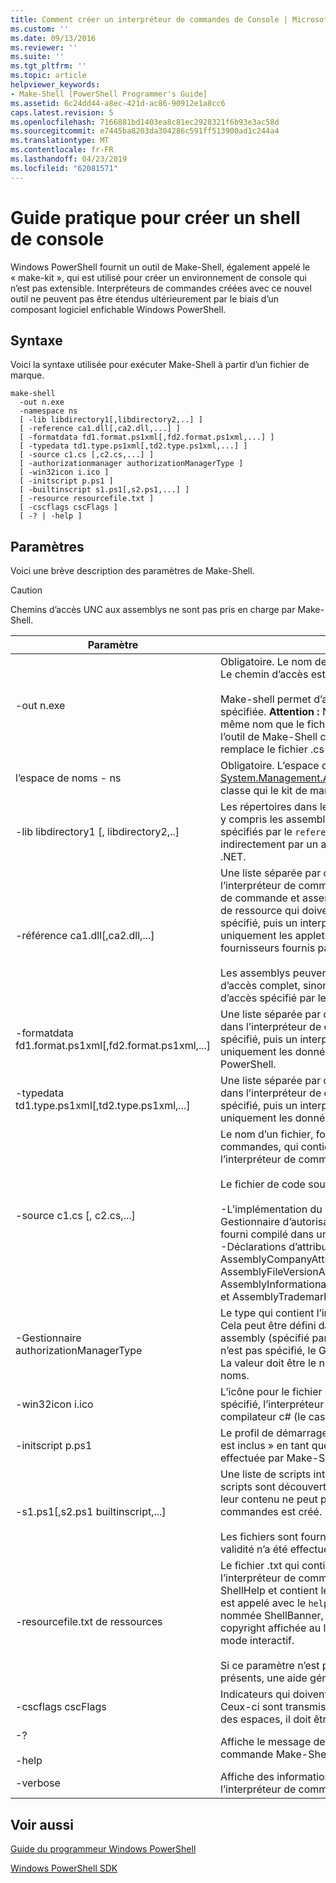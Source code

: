 ```yaml
---
title: Comment créer un interpréteur de commandes de Console | Microsoft Docs
ms.custom: ''
ms.date: 09/13/2016
ms.reviewer: ''
ms.suite: ''
ms.tgt_pltfrm: ''
ms.topic: article
helpviewer_keywords:
- Make-Shell [PowerShell Programmer's Guide]
ms.assetid: 6c24dd44-a8ec-421d-ac86-90912e1a8cc6
caps.latest.revision: 5
ms.openlocfilehash: 7166881bd1403ea8c81ec2928321f6b93e3ac58d
ms.sourcegitcommit: e7445ba8203da304286c591ff513900ad1c244a4
ms.translationtype: MT
ms.contentlocale: fr-FR
ms.lasthandoff: 04/23/2019
ms.locfileid: "62081571"
---
```

# <a name="how-to-create-a-console-shell"></a>Guide pratique pour créer un shell de console

Windows PowerShell fournit un outil de Make-Shell, également appelé le « make-kit », qui est utilisé pour créer un environnement de console qui n’est pas extensible. Interpréteurs de commandes créées avec ce nouvel outil ne peuvent pas être étendus ultérieurement par le biais d’un composant logiciel enfichable Windows PowerShell.

## <a name="syntax"></a>Syntaxe

Voici la syntaxe utilisée pour exécuter Make-Shell à partir d’un fichier de marque.

```
make-shell
  -out n.exe
  -namespace ns
  [ -lib libdirectory1[,libdirectory2,..] ]
  [ -reference ca1.dll[,ca2.dll,...] ]
  [ -formatdata fd1.format.ps1xml[,fd2.format.ps1xml,...] ]
  [ -typedata td1.type.ps1xml[,td2.type.ps1xml,...] ]
  [ -source c1.cs [,c2.cs,...] ]
  [ -authorizationmanager authorizationManagerType ]
  [ -win32icon i.ico ]
  [ -initscript p.ps1 ]
  [ -builtinscript s1.ps1[,s2.ps1,...] ]
  [ -resource resourcefile.txt ]
  [ -cscflags cscFlags ]
  [ -? | -help ]
```

## <a name="parameters"></a>Paramètres

Voici une brève description des paramètres de Make-Shell.

> [!CAUTION]
> Chemins d’accès UNC aux assemblys ne sont pas pris en charge par Make-Shell.

|Paramètre|Description|
|---------------|-----------------|
|-out n.exe|Obligatoire. Le nom de l’interpréteur de commandes pour produire. Le chemin d’accès est spécifié dans le cadre de ce paramètre.<br /><br /> Make-shell permet d’ajouter « .exe » à cette valeur si elle n’est pas spécifiée. **Attention :**  Ne créez pas un fichier de sortie portant le même nom que le fichier .dll référencé. Si vous essayez de cela, l’outil de Make-Shell crée un fichier .cs portant le même nom, qui remplace le fichier .cs qui a votre code de l’applet de commande.|
|l’espace de noms - ns|Obligatoire. L’espace de noms à utiliser pour la dérivée [System.Management.Automation.Runspaces.Runspaceconfiguration](/dotnet/api/System.Management.Automation.Runspaces.RunspaceConfiguration) classe qui le kit de marque génère et compile.|
|-lib libdirectory1 [, libdirectory2,..]|Les répertoires dans lesquels sont recherchées les assemblys .NET, y compris les assemblys Windows PowerShell, les assemblys spécifiés par le `reference` paramètre, les assemblys référencés indirectement par un autre assembly et les assemblys système .NET.|
|-référence ca1.dll[,ca2.dll,...]|Une liste séparée par des virgules des assemblys à inclure dans l’interpréteur de commandes. Ces assemblys inclut toutes les applet de commande et assemblys de fournisseur, ainsi que des assemblys de ressource qui doivent être chargés. Si ce paramètre n’est pas spécifié, puis un interpréteur de commandes est généré qui contient uniquement les applets de commande principales et des fournisseurs fournis par Windows PowerShell.<br /><br /> Les assemblys peuvent être spécifiées à l’aide de leur chemin d’accès complet, sinon ils seront recherchées à l’aide du chemin d’accès spécifié par le `lib` paramètre.|
|-formatdata fd1.format.ps1xml[,fd2.format.ps1xml,...]|Une liste séparée par des virgules des données de format à inclure dans l’interpréteur de commandes. Si ce paramètre n’est pas spécifié, puis un interpréteur de commandes est généré qui contient uniquement les données de format fournies par Windows PowerShell.|
|-typedata td1.type.ps1xml[,td2.type.ps1xml,...]|Une liste séparée par des virgules de type de données à inclure dans l’interpréteur de commandes. Si ce paramètre n’est pas spécifié, puis un interpréteur de commandes est généré qui contient uniquement les données de type fournies par Windows PowerShell.|
|-source c1.cs [, c2.cs,...]|Le nom d’un fichier, fourni par le développeur de l’interpréteur de commandes, qui contient un code source nécessaire pour générer l’interpréteur de commandes.<br /><br /> Le fichier de code source peut contenir du code source suivant :<br /><br /> -L’implémentation du Gestionnaire d’autorisation qui remplace le Gestionnaire d’autorisations par défaut. (Cela peut également être fourni compilé dans un assembly.)<br />-Déclarations d’attribut d’information assembly : telles que le AssemblyCompanyAttribute AssemblyCopyrightAttribute, AssemblyFileVersionAttribute, AssemblyInformationalVersionAttribute, AssemblyProductAttribute, et AssemblyTrademarkAttribute.|
|-Gestionnaire authorizationManagerType|Le type qui contient l’implémentation du Gestionnaire d’autorisation. Cela peut être défini dans le code source ou compilé dans un assembly (spécifié par le `reference` paramètre). Si ce paramètre n’est pas spécifié, le Gestionnaire de sécurité par défaut est utilisé. La valeur doit être le nom de type complet, y compris les espaces de noms.|
|-win32icon i.ico|L’icône pour le fichier .exe de l’interpréteur de commandes. Si non spécifié, l’interpréteur de commandes aura l’icône incluant le compilateur c# (le cas échéant).|
|-initscript p.ps1|Le profil de démarrage pour l’interpréteur de commandes. Le fichier est inclus » en tant que-est » ; Aucune vérification de validité n’a été effectuée par Make-Shell.|
|-s1.ps1[,s2.ps1 builtinscript,...]|Une liste de scripts intégrés de l’interpréteur de commandes. Ces scripts sont découverts avant les scripts dans le chemin d’accès, et leur contenu ne peut pas être modifié une fois que l’interpréteur de commandes est créé.<br /><br /> Les fichiers sont fournis « en tant que-est » ; Aucune vérification de validité n’a été effectuée par Make-Shell.|
|-resourcefile.txt de ressources|Le fichier .txt qui contient des ressources d’aide et de bannière pour l’interpréteur de commandes. La première ressource est nommée ShellHelp et contient le texte affiché si l’interpréteur de commandes est appelé avec le `help` paramètre. La deuxième ressource est nommée ShellBanner, et il contient le texte et les informations de copyright affichée au lancée de l’interpréteur de commandes en mode interactif.<br /><br /> Si ce paramètre n’est pas fourni ou si ces ressources ne sont pas présents, une aide générique et la bannière sont utilisés.|
|-cscflags cscFlags|Indicateurs qui doivent être passés à la C# compilateur (csc.exe). Ceux-ci sont transmis sans modification. Si ce paramètre comprend des espaces, il doit être encadrée de guillemets doubles.|
|-?<br /><br /> -help|Affiche le message de copyright et les options de ligne de commande Make-Shell.|
|-verbose|Affiche des informations détaillées lors de la création de l’interpréteur de commandes.|

## <a name="see-also"></a>Voir aussi

[Guide du programmeur Windows PowerShell](./windows-powershell-programmer-s-guide.md)

[Windows PowerShell SDK](../windows-powershell-reference.md)